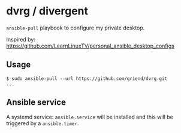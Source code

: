 # dvrg / divergent

`ansible-pull` playbook to configure my private desktop.

Inspired by: https://github.com/LearnLinuxTV/personal_ansible_desktop_configs

## Usage

```shell
$ sudo ansible-pull --url https://github.com/griend/dvrg.git
...
```

## Ansible service

A systemd service: `ansible.service` will be installed and this will be triggered by a `ansible.timer`.
